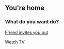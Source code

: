 ## You're home

### What do you want do?

[Friend invites you out](go-out.md)

[Watch TV](watch-tv.md)